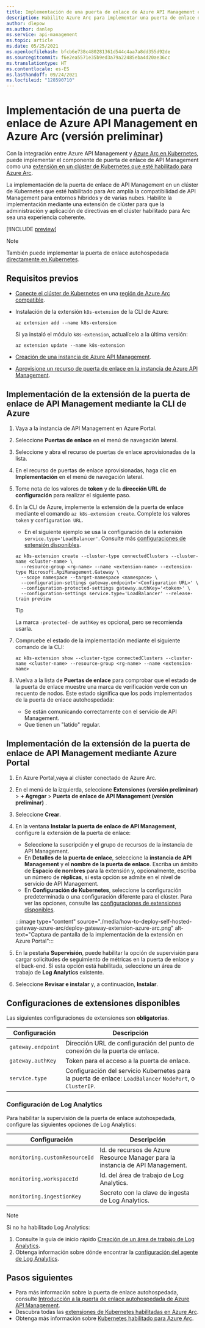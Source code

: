 ```yaml
---
title: Implementación de una puerta de enlace de Azure API Management en Azure Arc
description: Habilite Azure Arc para implementar una puerta de enlace de Azure API Management autohospedada.
author: dlepow
ms.author: danlep
ms.service: api-management
ms.topic: article
ms.date: 05/25/2021
ms.openlocfilehash: bfcb6e738c480281361d544c4aa7a8dd355d92de
ms.sourcegitcommit: f6e2ea5571e35b9ed3a79a22485eba4d20ae36cc
ms.translationtype: HT
ms.contentlocale: es-ES
ms.lasthandoff: 09/24/2021
ms.locfileid: "128590710"
---
```

# <a name="deploy-an-azure-api-management-gateway-on-azure-arc-preview"></a>Implementación de una puerta de enlace de Azure API Management en Azure Arc (versión preliminar)

Con la integración entre Azure API Management y [Azure Arc en Kubernetes](../azure-arc/kubernetes/overview.md), puede implementar el componente de puerta de enlace de API Management como una [extensión en un clúster de Kubernetes que esté habilitado para Azure Arc](../azure-arc/kubernetes/extensions.md). 

La implementación de la puerta de enlace de API Management en un clúster de Kubernetes que esté habilitado para Arc amplía la compatibilidad de API Management para entornos híbridos y de varias nubes. Habilite la implementación mediante una extensión de clúster para que la administración y aplicación de directivas en el clúster habilitado para Arc sea una experiencia coherente.

[!INCLUDE [preview](./includes/preview/preview-callout-self-hosted-gateway-azure-arc.md)]

> [!NOTE]
> También puede implementar la puerta de enlace autohospedada [directamente en Kubernetes](./how-to-deploy-self-hosted-gateway-azure-kubernetes-service.md).

## <a name="prerequisites"></a>Requisitos previos

* [Conecte el clúster de Kubernetes](../azure-arc/kubernetes/quickstart-connect-cluster.md) en una [región de Azure Arc compatible](https://azure.microsoft.com/global-infrastructure/services/?products=azure-arc).
* Instalación de la extensión `k8s-extension` de la CLI de Azure:

    ```azurecli
    az extension add --name k8s-extension
    ```
    Si ya instaló el módulo `k8s-extension`, actualícelo a la última versión:

    ```azurecli
    az extension update --name k8s-extension
    ```
* [Creación de una instancia de Azure API Management](./get-started-create-service-instance.md).
* [Aprovisione un recurso de puerta de enlace en la instancia de Azure API Management](./api-management-howto-provision-self-hosted-gateway.md).

## <a name="deploy-the-api-management-gateway-extension-using-azure-cli"></a>Implementación de la extensión de la puerta de enlace de API Management mediante la CLI de Azure

1. Vaya a la instancia de API Management en Azure Portal.
1. Seleccione **Puertas de enlace** en el menú de navegación lateral.
1. Seleccione y abra el recurso de puertas de enlace aprovisionadas de la lista.
1. En el recurso de puertas de enlace aprovisionadas, haga clic en **Implementación** en el menú de navegación lateral.
1. Tome nota de los valores de **token** y de la **dirección URL de configuración** para realizar el siguiente paso.
1. En la CLI de Azure, implemente la extensión de la puerta de enlace mediante el comando `az k8s-extension create`. Complete los valores `token` y `configuration URL`.
    * En el siguiente ejemplo se usa la configuración de la extensión `service.type='LoadBalancer'`. Consulte más [configuraciones de extensión disponibles](#available-extension-configurations).

    ```azurecli
    az k8s-extension create --cluster-type connectedClusters --cluster-name <cluster-name> \
      --resource-group <rg-name> --name <extension-name> --extension-type Microsoft.ApiManagement.Gateway \
      --scope namespace --target-namespace <namespace> \
      --configuration-settings gateway.endpoint='<Configuration URL>' \
      --configuration-protected-settings gateway.authKey='<token>' \
      --configuration-settings service.type='LoadBalancer' --release-train preview
    ```

    > [!TIP]
    > La marca `-protected-` de `authKey` es opcional, pero se recomienda usarla. 

1. Compruebe el estado de la implementación mediante el siguiente comando de la CLI:
    ```azurecli
    az k8s-extension show --cluster-type connectedClusters --cluster-name <cluster-name> --resource-group <rg-name> --name <extension-name>
    ```
1. Vuelva a la lista de **Puertas de enlace** para comprobar que el estado de la puerta de enlace muestre una marca de verificación verde con un recuento de nodos. Este estado significa que los pods implementados de la puerta de enlace autohospedada:
    * Se están comunicando correctamente con el servicio de API Management.
    * Que tienen un "latido" regular.

## <a name="deploy-the-api-management-gateway-extension-using-azure-portal"></a>Implementación de la extensión de la puerta de enlace de API Management mediante Azure Portal

1. En Azure Portal,vaya al clúster conectado de Azure Arc.
1. En el menú de la izquierda, seleccione **Extensiones (versión preliminar)**  >  **+ Agregar** > **Puerta de enlace de API Management (versión preliminar)** .
1. Seleccione **Crear**.
1. En la ventana **Instalar la puerta de enlace de API Management**, configure la extensión de la puerta de enlace:
    * Seleccione la suscripción y el grupo de recursos de la instancia de API Management.
    * En **Detalles de la puerta de enlace**, seleccione la **instancia de API Management** y el **nombre de la puerta de enlace**. Escriba un ámbito de **Espacio de nombres** para la extensión y, opcionalmente, escriba un número de **réplicas**, si esta opción se admite en el nivel de servicio de API Management.
    * En **Configuración de Kubernetes**, seleccione la configuración predeterminada o una configuración diferente para el clúster. Para ver las opciones, consulte las [configuraciones de extensiones disponibles](#available-extension-configurations).

    :::image type="content" source="./media/how-to-deploy-self-hosted-gateway-azure-arc/deploy-gateway-extension-azure-arc.png" alt-text="Captura de pantalla de la implementación de la extensión en Azure Portal":::

1. En la pestaña **Supervisión**, puede habilitar la opción de supervisión para cargar solicitudes de seguimiento de métricas en la puerta de enlace y el back-end. Si esta opción está habilitada, seleccione un área de trabajo de **Log Analytics** existente.
1. Seleccione **Revisar e instalar** y, a continuación, **Instalar**.

## <a name="available-extension-configurations"></a>Configuraciones de extensiones disponibles

Las siguientes configuraciones de extensiones son **obligatorias**.

| Configuración | Descripción |
| ------- | ----------- | 
| `gateway.endpoint` | Dirección URL de configuración del punto de conexión de la puerta de enlace. |
| `gateway.authKey` | Token para el acceso a la puerta de enlace. | 
| `service.type` | Configuración del servicio Kubernetes para la puerta de enlace: `LoadBalancer` `NodePort`, o `ClusterIP`. |

### <a name="log-analytics-settings"></a>Configuración de Log Analytics

Para habilitar la supervisión de la puerta de enlace autohospedada, configure las siguientes opciones de Log Analytics:

| Configuración | Descripción |
| ------- | ----------- | 
| `monitoring.customResourceId` | Id. de recursos de Azure Resource Manager para la instancia de API Management. |
| `monitoring.workspaceId` | Id. del área de trabajo de Log Analytics. | 
| `monitoring.ingestionKey` | Secreto con la clave de ingesta de Log Analytics. |

> [!NOTE]
> Si no ha habilitado Log Analytics: 
> 1. Consulte la guía de inicio rápido [Creación de un área de trabajo de Log Analytics](../azure-monitor/logs/quick-create-workspace.md). 
> 1. Obtenga información sobre dónde encontrar la [configuración del agente de Log Analytics](../azure-monitor/agents/log-analytics-agent.md).

## <a name="next-steps"></a>Pasos siguientes

* Para más información sobre la puerta de enlace autohospedada, consulte [Introducción a la puerta de enlace autohospedada de Azure API Management](self-hosted-gateway-overview.md).
* Descubra todas las [extensiones de Kubernetes habilitadas en Azure Arc](../azure-arc/kubernetes/extensions.md). 
* Obtenga más información sobre [Kubernetes habilitado para Azure Arc](../azure-arc/kubernetes/overview.md).
